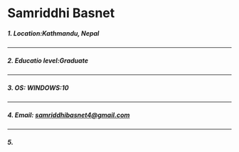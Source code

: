 # Samriddhi Basnet

##### 1. Location:Kathmandu, Nepal 
***
##### 2. Educatio level:Graduate
***
##### 3. OS: WINDOWS:10 
***
##### 4. Email: samriddhibasnet4@gmail.com
***
##### 5.



